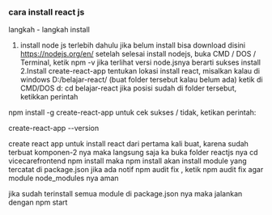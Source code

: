 ### cara install react js

langkah - langkah install
1. install node js terlebih dahulu jika belum install bisa download disini
  https://nodejs.org/en/ 
  setelah selesai install nodejs, buka CMD / DOS / Terminal, ketik
  npm -v jika terlihat versi node.jsnya berarti sukses install
2.Install create-react-app
tentukan lokasi install react, misalkan kalau di windows D:/belajar-react/ (buat folder tersebut kalau belum ada)
ketik di CMD/DOS
d:
cd belajar-react
jika posisi sudah di folder tersebut, ketikkan perintah

npm install -g create-react-app
untuk cek sukses / tidak, ketikan perintah:

create-react-app --version

create react app untuk install react dari pertama kali buat,
karena sudah terbuat komponen-2 nya
maka langsung saja ka buka folder reactjs nya
cd vicecarefrontend
npm install
maka npm install akan install module yang tercatat di package.json
jika ada notif npm audit fix , ketik npm audit fix agar module node_modules nya aman

jika sudah terinstall semua module di package.json nya
  maka jalankan dengan 
  npm start
